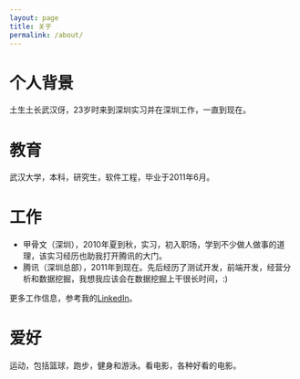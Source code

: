```yaml
---
layout: page
title: 关于
permalink: /about/
---
```


# 个人背景
土生土长武汉伢，23岁时来到深圳实习并在深圳工作，一直到现在。


# 教育
武汉大学，本科，研究生，软件工程，毕业于2011年6月。


# 工作
* 甲骨文（深圳），2010年夏到秋，实习，初入职场，学到不少做人做事的道理，该实习经历也助我打开腾讯的大门。
* 腾讯（深圳总部），2011年到现在。先后经历了测试开发，前端开发，经营分析和数据挖掘，我想我应该会在数据挖掘上干很长时间，:)

更多工作信息，参考我的[LinkedIn](https://cn.linkedin.com/in/bourneli)。

# 爱好
运动，包括篮球，跑步，健身和游泳。看电影，各种好看的电影。

